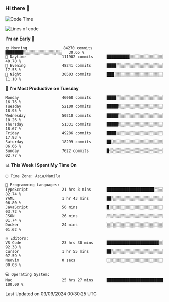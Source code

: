 ### Hi there 👋

<!--START_SECTION:waka-->
![Code Time](http://img.shields.io/badge/Code%20Time-5%2C499%20hrs%2048%20mins-blue)

![Lines of code](https://img.shields.io/badge/From%20Hello%20World%20I%27ve%20Written-120.2%20million%20lines%20of%20code-blue)

**I'm an Early 🐤** 

```text
🌞 Morning                84270 commits       ████████░░░░░░░░░░░░░░░░░   30.65 % 
🌆 Daytime                111902 commits      ██████████░░░░░░░░░░░░░░░   40.70 % 
🌃 Evening                48241 commits       ████░░░░░░░░░░░░░░░░░░░░░   17.55 % 
🌙 Night                  30503 commits       ███░░░░░░░░░░░░░░░░░░░░░░   11.10 % 
```
📅 **I'm Most Productive on Tuesday** 

```text
Monday                   46068 commits       ████░░░░░░░░░░░░░░░░░░░░░   16.76 % 
Tuesday                  52100 commits       █████░░░░░░░░░░░░░░░░░░░░   18.95 % 
Wednesday                50210 commits       █████░░░░░░░░░░░░░░░░░░░░   18.26 % 
Thursday                 51331 commits       █████░░░░░░░░░░░░░░░░░░░░   18.67 % 
Friday                   49286 commits       ████░░░░░░░░░░░░░░░░░░░░░   17.93 % 
Saturday                 18299 commits       ██░░░░░░░░░░░░░░░░░░░░░░░   06.66 % 
Sunday                   7622 commits        █░░░░░░░░░░░░░░░░░░░░░░░░   02.77 % 
```


📊 **This Week I Spent My Time On** 

```text
🕑︎ Time Zone: Asia/Manila

💬 Programming Languages: 
TypeScript               21 hrs 3 mins       █████████████████████░░░░   82.74 % 
YAML                     1 hr 43 mins        ██░░░░░░░░░░░░░░░░░░░░░░░   06.80 % 
JavaScript               56 mins             █░░░░░░░░░░░░░░░░░░░░░░░░   03.72 % 
JSON                     26 mins             ░░░░░░░░░░░░░░░░░░░░░░░░░   01.74 % 
Docker                   24 mins             ░░░░░░░░░░░░░░░░░░░░░░░░░   01.62 % 

🔥 Editors: 
VS Code                  23 hrs 30 mins      ███████████████████████░░   92.38 % 
Cursor                   1 hr 55 mins        ██░░░░░░░░░░░░░░░░░░░░░░░   07.59 % 
Neovim                   0 secs              ░░░░░░░░░░░░░░░░░░░░░░░░░   00.03 % 

💻 Operating System: 
Mac                      25 hrs 27 mins      █████████████████████████   100.00 % 
```


 Last Updated on 03/09/2024 00:30:25 UTC
<!--END_SECTION:waka-->


<!--
**rad182/rad182** is a ✨ _special_ ✨ repository because its `README.md` (this file) appears on your GitHub profile.

Here are some ideas to get you started:

- 🔭 I’m currently working on ...
- 🌱 I’m currently learning ...
- 👯 I’m looking to collaborate on ...
- 🤔 I’m looking for help with ...
- 💬 Ask me about ...
- 📫 How to reach me: ...
- 😄 Pronouns: ...
- ⚡ Fun fact: ...
-->
